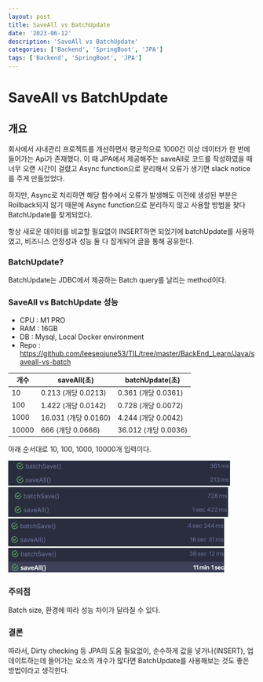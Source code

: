 ```yaml
---
layout: post
title: SaveAll vs BatchUpdate
date: '2023-06-12'
description: 'SaveAll vs BatchUpdate'
categories: ['Backend', 'SpringBoot', 'JPA']
tags: ['Backend', 'SpringBoot', 'JPA']
---
```

# SaveAll vs BatchUpdate

## 개요

회사에서 사내관리 프로젝트를 개선하면서 평균적으로 1000건 이상 데이터가 한 번에 들어가는 Api가 존재했다. 이 때 JPA에서 제공해주는 saveAll로 코드를 작성하였을 때 너무 오랜 시간이 걸렸고 Async function으로 분리해서 오류가 생기면 slack notice를 주게 만들었었다.

하지만, Async로 처리하면 해당 함수에서 오류가 발생해도 이전에 생성된 부분은 Rollback되지 않기 때문에 Async function으로 분리하지 않고 사용할 방법을 찾다 BatchUpdate를 찾게되었다.

항상 새로운 데이터를 비교할 필요없이 INSERT하면 되었기에 batchUpdate를 사용하였고, 비즈니스 안정성과 성능 둘 다 잡게되어 글을 통해 공유한다.

### BatchUpdate?

BatchUpdate는 JDBC에서 제공하는 Batch query를 날리는 method이다.

### SaveAll vs BatchUpdate 성능

- CPU : M1 PRO
- RAM : 16GB
- DB : Mysql, Local Docker environment
- Repo : https://github.com/leeseojune53/TIL/tree/master/BackEnd_Learn/Java/saveall-vs-batch

| 개수  | saveAll(초)          | batchUpdate(초)      |
| ----- | -------------------- | -------------------- |
| 10    | 0.213 (개당 0.0213)  | 0.361 (개당 0.0361)  |
| 100   | 1.422 (개당 0.0142)  | 0.728 (개당 0.0072)  |
| 1000  | 16.031 (개당 0.0160) | 4.244 (개당 0.0042)  |
| 10000 | 666 (개당 0.0666)    | 36.012 (개당 0.0036) |

아래 순서대로 10, 100, 1000, 10000개 입력이다.

<img src="https://github.com/leeseojune53/yatudy/blob/main/images/research/10row.png?raw=true" />

<img src="https://github.com/leeseojune53/yatudy/blob/main/images/research/100row.png?raw=true" />

<img src="https://github.com/leeseojune53/yatudy/blob/main/images/research/1000row.png?raw=true" />

<img src="https://github.com/leeseojune53/yatudy/blob/main/images/research/10000row.png?raw=true" />



### 주의점

Batch size, 환경에 따라 성능 차이가 달라질 수 있다.

### 결론

따라서, Dirty checking 등 JPA의 도움 필요없이, 순수하게 값을 넣거나(INSERT), 업데이트하는데 들어가는 요소의 개수가 많다면 BatchUpdate를 사용해보는 것도 좋은 방법이라고 생각한다.